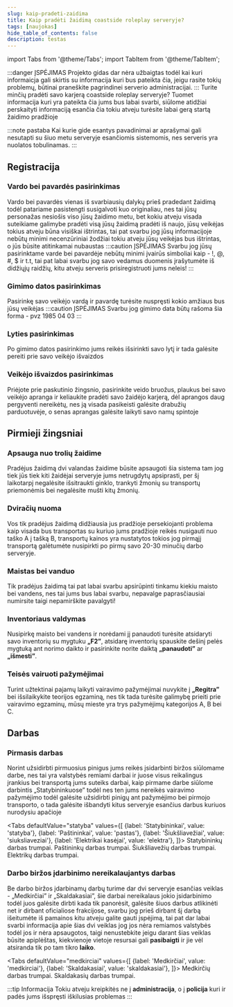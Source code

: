 ```yaml
---	
slug: kaip-pradeti-zaidima
title: Kaip pradėti žaidimą coastside roleplay serveryje?
tags: [naujokas]	
hide_table_of_contents: false
description: testas
---
```


import Tabs from '@theme/Tabs';
import TabItem from '@theme/TabItem';

:::danger ĮSPĖJIMAS
Projekto gidas dar nėra užbaigtas todėl kai kuri informaicja gali skirtis su informacija kuri bus pateikta čia, jeigu rasite tokių problemų, būtinai praneškite pagrindinei serverio administracijai.
:::
Turite minčių pradėti savo karjerą coastside roleplay serveryje? Tuomet informacija kuri yra pateikta čia jums bus labai svarbi, siūlome atidžiai perskaityti informaciją esančia čia tokiu atveju turėsite labai gerą startą žaidimo pradžioje

<!--truncate-->


:::note pastaba
Kai kurie gide esantys pavadinimai ar aprašymai gali nesutapti su šiuo metu serveryje esančiomis sistemomis, nes serveris yra nuolatos tobulinamas.
:::
## Registracija
### Vardo bei pavardės pasirinkimas
Vardo bei pavardės vienas iš svarbiausių dalykų prieš pradedant žaidimą todėl patariame pasistengti susigalvoti kuo originaliau, nes tai jūsų personažas nesiošis viso jūsų žaidimo metu, bet kokiu atveju visada suteikiame galimybe pradėti visą jūsų žaidimą pradėti iš naujo, jūsų veikėjas tokius atveju būna visiškai ištrintas, tai pat svarbu jog jūsų informacijoje nebūtų minimi necenzūriniai žodžiai tokiu atveju jūsų veikėjas bus ištrintas, o jūs būsite atitinkamai nubaustas
:::caution ĮSPĖJIMAS
Svarbu jog jūsų pasirinktame varde bei pavardėje nebūtų minimi įvairūs simboliai kaip - !, @, #, $ ir t.t, tai pat labai svarbu jog savo vedamus duomenis įrašytumėte iš didžiųjų raidžių, kitu atveju serveris prisiregistruoti jums neleis!
:::

### Gimimo datos pasirinkimas
Pasirinkę savo veikėjo vardą ir pavardę turėsite nuspręsti kokio amžiaus bus jūsų veikėjas
:::caution ĮSPĖJIMAS
Svarbu jog gimimo data būtų rašoma šia forma - pvz 1985 04 03
:::


### Lyties pasirinkimas
Po gimimo datos pasirinkimo jums reikės išsirinkti savo lytį ir tada galėsite pereiti prie savo veikėjo išvaizdos

### Veikėjo išvaizdos pasirinkimas
Priėjote prie paskutinio žingsnio, pasirinkite veido bruožus, plaukus bei savo veikėjo apranga ir keliaukite pradėti savo žaidėjo karjerą, dėl aprangos daug pergyventi nereikėtų, nes ją visada pasikeisti galėsite drabužių parduotuvėje, o senas aprangas galėsite laikyti savo namų spintoje

## Pirmieji žingsniai
### Apsauga nuo trolių žaidime
Pradėjus žaidimą dvi valandas žaidime būsite apsaugoti šia sistema tam jog tiek jūs tiek kiti žaidėjai serveryje jums netrugdytų apsiprasti, per šį laikotarpį negalėsite išsitraukti ginklo, trankyti žmonių su transportų priemonėmis bei negalėsite mušti kitų žmonių.

### Dviračių nuoma
Vos tik pradėjus žaidimą didžiausia jus pradžioje persekiojanti problema kaip visada bus transportas su kuriuo jums pradžioje reikės nusigauti nuo taško A į tašką B, transportų kainos yra nustatytos tokios jog pirmąjį transportą galėtumėte nusipirkti po pirmų savo 20-30 minučių darbo serveryje.

### Maistas bei vanduo
Tik pradėjus žaidimą tai pat labai svarbu apsirūpinti tinkamu kiekiu maisto bei vandens, nes tai jums bus labai svarbu, nepavalge paprasčiausiai numirsite taigi nepamirškite pavalgyti!

### Inventoriaus valdymas
Nusipirkę maisto bei vandens ir norėdami jį panaudoti turėsite atsidaryti savo inventorių su mygtuku **„F2”**, atsidarę inventorių spauskite dešinį pelės mygtuką ant norimo daikto ir pasirinkite norite daiktą **„panaudoti”** ar **„išmesti”**.

### Teisės vairuoti pažymėjimai
Turint užtektinai pajamų laikyti vairavimo pažymėjimai nuvykite į **„Regitra”** bei išsilaikykite teorijos egzaminą, nes tik tada turėsite galimybę prieiti prie vairavimo egzaminų, mūsų mieste yra trys pažymėjimų kategorijos A, B bei C.

## Darbas

### Pirmasis darbas

Norint užsidirbti pirmuosius pinigus jums reikės įsidarbinti biržos siūlomame darbe, nes tai yra valstybės remiami darbai ir juose visus reikalingus įrankius bei transportą jums suteiks darbai, kaip pirmame darbe siūlome darbintis „Statybininkuose” todėl nes ten jums nereikės vairavimo pažymėjimo todėl galėsite užsidirbti pinigų ant pažymėjimo bei pirmojo transporto, o tada galėsite išbandyti kitus serveryje esančius darbus kuriuos nurodysiu apačioje 

<Tabs
  defaultValue="statyba"
  values={[
    {label: 'Statybininkai', value: 'statyba'},
    {label: 'Paštininkai', value: 'pastas'},
    {label: 'Šiukšliavežiai', value: 'siuksliaveziai'},
    {label: 'Elektrikai kasėjai', value: 'elektra'},
  ]}>
  <TabItem value="statyba">
    Statybininkų darbas trumpai. 
  </TabItem>
  <TabItem value="pastas">
    Paštininkų darbas trumpai. 
  </TabItem>
  <TabItem value="siuksliaveziai">
    Šiukšliavežių darbas trumpai. 
  </TabItem>
  <TabItem value="elektra">
    Elektrikų darbas trumpai. 
  </TabItem>
</Tabs>



### Darbo biržos įdarbinimo nereikalaujantys darbas

Be darbo biržos įdarbinamų darbų turime dar dvi serveryje esančias veiklas - „Medkirčiai” ir „Skaldakasiai”, šie darbai nereikalaus jokio įsidarbinimo todėl juos galėsite dirbti kada tik panorėsit, galėsite šiuos darbus atlikinėti net ir dirbant oficialiose frakcijose, svarbu jog prieš dirbant šį darbą išeitumėte iš pamainos kitu atveju galite gauti įspėjimą, tai pat dar labai svarbi informacija apie šias dvi veiklas jog jos nėra remiamos valstybės todėl jos ir nėra apsaugotos, taigi nenustebkite jeigu darant šias veiklas būsite apiplėštas, kiekvienoje vietoje resursai gali **pasibaigti** ir jie vėl atsiranda tik po tam tikro **laiko**.

<Tabs
  defaultValue="medkirciai"
  values={[
    {label: 'Medkirčiai', value: 'medkirciai'},
    {label: 'Skaldakasiai', value: 'skaldakasiai'},
  ]}>
  <TabItem value="medkirciai">
    Medkirčių darbas trumpai. 
  </TabItem>
  <TabItem value="skaldakasiai">
    Skaldakasių darbas trumpai. 
  </TabItem>
</Tabs>

:::tip Informacija
Tokiu atveju kreipkitės ne į **administracija**, o į **policija** kuri ir padės jums išspręsti iškilusias problemas
:::

